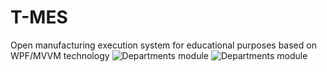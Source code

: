 # T-MES
Open manufacturing execution system for educational purposes based on WPF/MVVM technology
![Departments module](/Screenshots/Demo003.png?raw=true "Departments module")
![Departments module](/Screenshots/Demo002.png?raw=true "Departments module")
